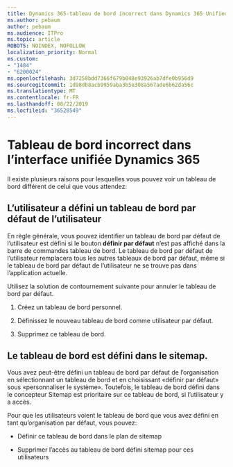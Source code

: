 ```yaml
---
title: Dynamics 365-tableau de bord incorrect dans Dynamics 365 Unified interface
ms.author: pebaum
author: pebaum
ms.audience: ITPro
ms.topic: article
ROBOTS: NOINDEX, NOFOLLOW
localization_priority: Normal
ms.custom:
- "1484"
- "6200024"
ms.openlocfilehash: 3d7258bdd7366f679b048e93926ab7dfe0b956d9
ms.sourcegitcommit: 1d98db8acb9959aba3b5e308a567ade6b62da56c
ms.translationtype: MT
ms.contentlocale: fr-FR
ms.lasthandoff: 08/22/2019
ms.locfileid: "36528549"
---
```

# <a name="wrong-dashboard-shows-in-dynamics-365-unified-interface"></a>Tableau de bord incorrect dans l’interface unifiée Dynamics 365

Il existe plusieurs raisons pour lesquelles vous pouvez voir un tableau de bord différent de celui que vous attendez:

## <a name="the-user-has-set-a-user-default-dashboard"></a>L’utilisateur a défini un tableau de bord par défaut de l’utilisateur 

En règle générale, vous pouvez identifier un tableau de bord par défaut de l’utilisateur est défini si le bouton **définir par défaut** n’est pas affiché dans la barre de commandes tableau de bord. Le tableau de bord par défaut de l’utilisateur remplacera tous les autres tableaux de bord par défaut, même si le tableau de bord par défaut de l’utilisateur ne se trouve pas dans l’application actuelle.

Utilisez la solution de contournement suivante pour annuler le tableau de bord par défaut.

1. Créez un tableau de bord personnel.

2. Définissez le nouveau tableau de bord comme utilisateur par défaut.

3. Supprimez ce tableau de bord.

## <a name="the-dashboard-is-set-in-the-sitemap"></a>Le tableau de bord est défini dans le sitemap.

Vous avez peut-être défini un tableau de bord par défaut de l’organisation en sélectionnant un tableau de bord et en choisissant «définir par défaut» sous «personnaliser le système». Toutefois, le tableau de bord défini dans le concepteur Sitemap est prioritaire sur ce tableau de bord, si l’utilisateur y a accès.

Pour que les utilisateurs voient le tableau de bord que vous avez défini en tant qu’organisation par défaut, vous pouvez:

* Définir ce tableau de bord dans le plan de sitemap

* Supprimer l’accès au tableau de bord défini sitemap pour ces utilisateurs
